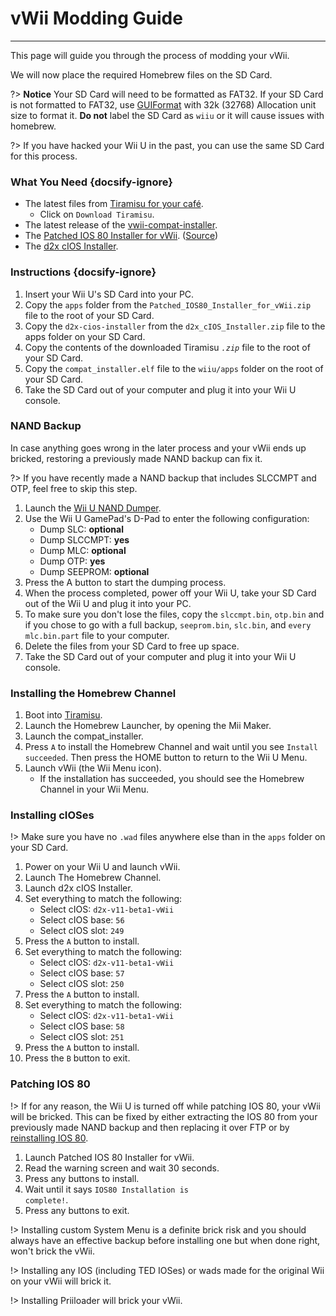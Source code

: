# vWii Modding Guide
---
This page will guide you through the process of modding your vWii.

We will now place the required Homebrew files on the SD Card.

?> **Notice**
    Your SD Card will need to be formatted as FAT32. If your SD Card is not formatted to FAT32, use [GUIFormat](http://ridgecrop.co.uk/index.htm?guiformat.htm) with 32k (32768) Allocation unit size to format it. **Do not** label the SD Card as `wiiu` or it will cause issues with homebrew.
    
?> If you have hacked your Wii U in the past, you can use the same SD Card for this process.
    
    

### What You Need {docsify-ignore}

- The latest files from [Tiramisu for your café](https://tiramisu.foryour.cafe).
    - Click on `Download Tiramisu`.
- The latest release of the [vwii-compat-installer](https://github.com/TheLordScruffy/vwii-compat-installer/releases).
- The <a href="docs/files/Patched_IOS80_Installer_for_vWii.zip" download>Patched IOS 80 Installer for vWii</a>. ([Source](https://github.com/Lazr1026/Patched-IOS80-Installer-for-vWii))
- The <a href ="docs/files/d2x_cIOS_Installer.zip" download>d2x cIOS Installer</a>.

### Instructions {docsify-ignore}

1. Insert your Wii U's SD Card into your PC.
1. Copy the `apps` folder from the <code>Patched_<wbr>IOS80_<wbr>Installer_<wbr>for_<wbr>vWii<wbr>.zip</code> file to the root of your SD Card.
1. Copy the `d2x-cios-installer` from the <code>d2x_<wbr>cIOS_<wbr>Installer<wbr>.zip</code> file to the apps folder on your SD Card.
1. Copy the contents of the downloaded Tiramisu *`.zip`* file to the root of your SD Card.
1. Copy the `compat_installer.elf` file to the `wiiu/apps` folder on the root of your SD Card.
1. Take the SD Card out of your computer and plug it into your Wii U console.

### NAND Backup

In case anything goes wrong in the later process and your vWii ends up bricked, restoring a previously made NAND backup can fix it.

?> If you have recently made a NAND backup that includes SLCCMPT and OTP, feel free to skip this step.

1. Launch the [Wii U NAND Dumper](vwii/browser-exploit).
1. Use the Wii U GamePad's D-Pad to enter the following configuration:
    - Dump SLC: **optional**
    - Dump SLCCMPT: **yes**
    - Dump MLC: **optional**
    - Dump OTP: **yes**
    - Dump SEEPROM: **optional**
1. Press the A button to start the dumping process.
1. When the process completed, power off your Wii U, take your SD Card out of the Wii U and plug it into your PC.
1. To make sure you don't lose the files, copy the `slccmpt.bin`, `otp.bin` and if you chose to go with a full backup, `seeprom.bin`, `slc.bin`, and `every mlc.bin.part` file to your computer.
1. Delete the files from your SD Card to free up space.
1. Take the SD Card out of your computer and plug it into your Wii U console.

### Installing the Homebrew Channel

1. Boot into [Tiramisu](vwii/browser-exploit).
1. Launch the Homebrew Launcher, by opening the Mii Maker.
1. Launch the compat_installer.
1. Press `A` to install the Homebrew Channel and wait until you see `Install succeeded`. Then press the HOME button to return to the Wii U Menu.
1. Launch vWii (the Wii Menu icon).
   - If the installation has succeeded, you should see the Homebrew Channel in your Wii Menu.

### Installing cIOSes

!> Make sure you have no `.wad` files anywhere else than in the `apps` folder on your SD Card.

1. Power on your Wii U and launch vWii.
1. Launch The Homebrew Channel.
1. Launch d2x cIOS Installer.
1. Set everything to match the following:
    - Select cIOS: `d2x-v11-beta1-vWii`
    - Select cIOS base: `56`
    - Select cIOS slot: `249`
1. Press the `A` button to install.
1. Set everything to match the following:
    - Select cIOS: `d2x-v11-beta1-vWii`
    - Select cIOS base: `57`
    - Select cIOS slot: `250`
1. Press the `A` button to install.
1. Set everything to match the following:
    - Select cIOS: `d2x-v11-beta1-vWii`
    - Select cIOS base: `58`
    - Select cIOS slot: `251`
1. Press the `A` button to install.
1. Press the `B` button to exit.

### Patching IOS 80

!> If for any reason, the Wii U is turned off while patching IOS 80, your vWii will be bricked. This can be fixed by either extracting the IOS 80 from your previously made NAND backup and then replacing it over FTP or by [reinstalling IOS 80](recover-vwii-ioses-channels).

1. Launch Patched IOS 80 Installer for vWii.
1. Read the warning screen and wait 30 seconds.
1. Press any buttons to install.
1. Wait until it says <code>IOS80 <wbr>Installation <wbr>is <wbr>complete!</code>.
1. Press any buttons to exit.

!> Installing custom System Menu is a definite brick risk and you should always have an effective backup before installing one but when done right, won't brick the vWii.

!> Installing any IOS (including TED IOSes) or wads made for the original Wii on your vWii will brick it.

!> Installing Priiloader will brick your vWii.
